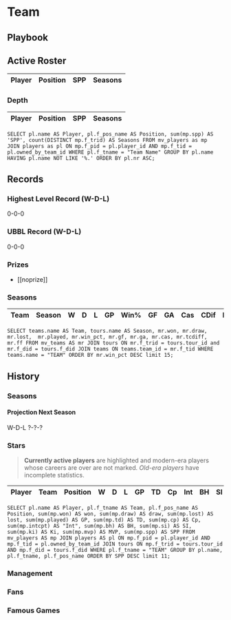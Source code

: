 # Team


## Playbook

## Active Roster

| Player    | Position  | SPP | Seasons |
|-----------|-----------|-----|---------|

### Depth

| Player    | Position  | SPP | Seasons |
|-----------|-----------|-----|---------|

`
SELECT pl.name AS Player, pl.f_pos_name AS Position, sum(mp.spp) AS 'SPP', count(DISTINCT mp.f_trid) AS Seasons FROM mv_players as mp  JOIN players as pl ON mp.f_pid = pl.player_id AND mp.f_tid = pl.owned_by_team_id WHERE pl.f_tname = "Team Name" GROUP BY pl.name HAVING pl.name NOT LIKE '%.' ORDER BY pl.nr ASC;
`

## Records

### Highest Level Record (W-D-L)

0-0-0

### UBBL Record (W-D-L)

0-0-0

### Prizes

* [[noprize]]

### Seasons

| Team      | Season             | W  | D | L | GP | Win% | GF   | GA   | Cas  | CDif | FF   |
|-----------|--------------------|--:|--:|--:|---:|-----:|---:|---:|----:|-----:|---:|


`
SELECT teams.name AS Team, tours.name AS Season, mr.won, mr.draw, mr.lost, 	mr.played, mr.win_pct, mr.gf, mr.ga, mr.cas, mr.tcdiff,	mr.ff FROM mv_teams AS mr JOIN tours ON mr.f_trid = tours.tour_id and mr.f_did = tours.f_did JOIN teams ON teams.team_id = mr.f_tid WHERE teams.name = "TEAM" ORDER BY mr.win_pct DESC limit 15;
`

## History


### Seasons


#### Projection Next Season

W-D-L ?-?-?





### Stars

> **Currently active players** are highlighted and modern-era players whose careers are over are not marked. *Old-era players* have incomplete statistics.

| Player           | Team        | Position      | W | D | L | GP | TD | Cp | Int | BH | SI | Ki | MVP | SPP |
|------------------|-------------|---------------|--:|--:|--:|---:|---:|---:|----:|---:|---:|---:|----:|----:|


`
SELECT pl.name AS Player, pl.f_tname AS Team, pl.f_pos_name AS Position, sum(mp.won) AS won, sum(mp.draw) AS draw, sum(mp.lost) AS lost, sum(mp.played) AS GP, sum(mp.td) AS TD, sum(mp.cp) AS Cp, sum(mp.intcpt) AS "Int",	sum(mp.bh) AS BH, sum(mp.si) AS SI,	sum(mp.ki) AS Ki, sum(mp.mvp) AS MVP, sum(mp.spp) AS SPP FROM mv_players AS mp JOIN players AS pl ON mp.f_pid = pl.player_id AND mp.f_tid = pl.owned_by_team_id JOIN tours ON mp.f_trid = tours.tour_id AND mp.f_did = tours.f_did WHERE pl.f_tname = "TEAM" GROUP BY pl.name, pl.f_tname, pl.f_pos_name ORDER BY SPP DESC limit 11;
`

### Management


### Fans


### Famous Games


